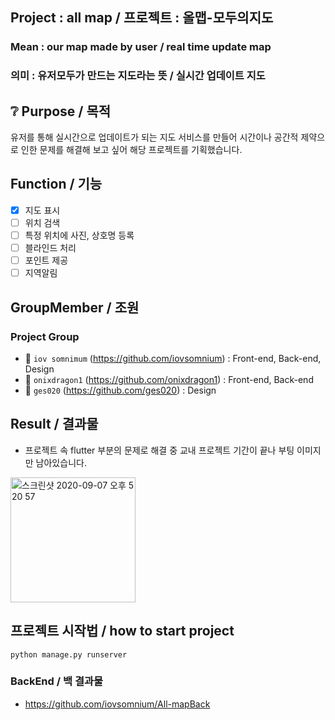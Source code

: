 ## Project : all map / 프로젝트 : 올맵-모두의지도
### Mean : our map made by user / real time update map
### 의미 : 유저모두가 만드는 지도라는 뜻 / 실시간 업데이트 지도

## ❔ Purpose / 목적

유저를 통해 실시간으로 업데이트가 되는 지도 서비스를 만들어 시간이나 공간적 제약으로 인한 문제를 해결해 보고 싶어 해당 프로젝트를 기획했습니다.
  

##  Function / 기능
- [x] 지도 표시
- [ ] 위치 검색
- [ ] 특정 위치에 사진, 상호명 등록
- [ ] 블라인드 처리
- [ ] 포인트 제공
- [ ] 지역알림

##  GroupMember / 조원
### Project Group
- 🧑 `iov somnimum` (https://github.com/iovsomnium) : Front-end, Back-end, Design
- 👱 `onixdragon1` (https://github.com/onixdragon1) : Front-end, Back-end
- 👱 `ges020` (https://github.com/ges020) : Design

## Result / 결과물
- 프로젝트 속 flutter 부분의 문제로 해결 중 교내 프로젝트 기간이 끝나 부팅 이미지만 남아있습니다.
<img width="200" alt="스크린샷 2020-09-07 오후 5 20 57" src="https://user-images.githubusercontent.com/51693390/92367171-0bb00d00-f131-11ea-949b-fd697afc581b.jpg">

## 프로젝트 시작법 / how to start project
``` python manage.py runserver ```

### BackEnd / 백 결과물
- https://github.com/iovsomnium/All-mapBack


